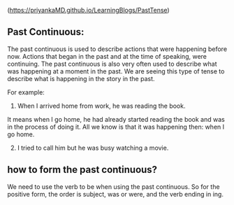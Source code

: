 (https://priyankaMD.github.io/LearningBlogs/PastTense)

## Past Continuous: <br />
The past continuous is used to describe actions that were happening before now. Actions that began in the past and at the time of speaking, were continuing. The past continuous is also very often used to describe what was happening at a moment in the past. We are seeing this type of tense to describe what is happening in the story in the past. <br />

For example:<br />
1) When I arrived home from work, he was reading the book.<br />

It means when I go home, he had already started reading the book and was in the process of doing it. All we know is that it was happening then: when I go home.<br />

2) I tried to call him but he was busy watching a movie.<br />

## how to form the past continuous?
We need to use the verb to be when using the past continuous. So for the positive form, the order is subject, was or were, and the verb ending in ing.



